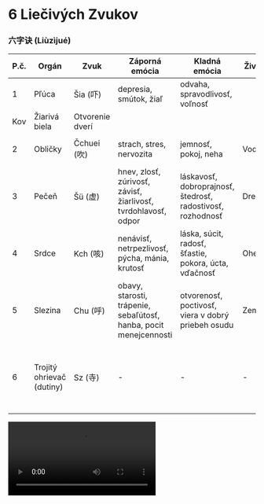 # 6 Liečivých Zvukov
### 六字诀 (Liùzìjué) 

| P.č. | Orgán        | Zvuk   | Záporná emócia | Kladná emócia | Živel        | Farba/Svetlo | Názov pohybu          | 
| - |------------- |---------| ------------------------------ | ----------------- | -------------- | --------- | ------------------------- |
| 1 | Pľúca         | Šia (吓)  | depresia, smútok,  žiaľ | odvaha, spravodlivosť, voľnosť
 | Kov   | Žiarivá biela | Otvorenie dverí                             |
| 2 | Obličky       | Čchuei (吹) | strach, stres, nervozita | jemnosť, pokoj, neha | Voda   | Žiarivá čierna/tmavo modrá | Lievik                                |
| 3 | Pečeň       | Šü (虚) | hnev, zlosť, zúrivosť, závisť, žiarlivosť, tvrdohlavosť, odpor | láskavosť, dobroprajnosť, štedrosť, radostivosť, rozhodnosť | Drevo  | Žiarivá zelená | Zrkadlá pred oči                      |
| 4 | Srdce     | Kch (咳) | nenávisť, netrpezlivosť, pýcha, mánia, krutosť | láska, súcit, radosť, šťastie, pokora, úcta, vďačnosť  | Oheň  | Žiarivá červená | Modliace sa ruky                   |
| 5 | Slezina      | Chu (呼) | obavy, starosti, trápenie, sebaľútosť, hanba, pocit menejcennosti | otvorenosť, poctivosť, viera v dobrý priebeh osudu  | Zem  | Žiarivá žltá | Strieška                   |
| 6 | Trojitý ohrievač (dutiny) | Sz (寺) | -                           | -                                           | -      | -               | Oboma rukami vytláčať nebesá a hladiť trojitý žiarič |

![6 healing sounds video](https://wujiquan.sgp1.digitaloceanspaces.com/Qigong/Wujiquan-six-healing-sounds.mp4)
